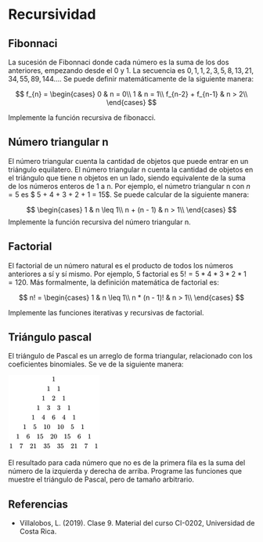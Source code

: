 # Recursividad

## Fibonnaci

La sucesión de Fibonnaci donde cada número es la suma de los dos anteriores, empezando desde el 0 y 1. La secuencia es $0, 1, 1, 2, 3, 5, 8, 13, 21, 34, 55, 89, 144...$. Se puede definir matemáticamente de la siguiente manera:

$$
f_{n} =
\begin{cases}
    0 & n = 0\\
    1 & n = 1\\
    f_{n-2} + f_{n-1} & n > 2\\
\end{cases}
$$

Implemente la función recursiva de fibonacci.

## Número triangular n

El número triangular cuenta la cantidad de objetos que puede entrar en un triángulo equilatero. El número triangular n cuenta la cantidad de objetos en el triángulo que tiene n objetos en un lado, siendo equivalente de la suma de los números enteros de 1 a n. Por ejemplo, el númetro triangular n con $n=5$ es $ 5 + 4 + 3 + 2 + 1 = 15$. Se puede calcular de la siguiente manera:

$$
    \begin{cases}
        1 & n \leq 1\\
        n + (n - 1) & n > 1\\
    \end{cases}
$$
Implemente la función recursiva del número triangular n.

## Factorial

El factorial de un número natural es el producto de todos los números anteriores a sí y sí mismo. Por ejemplo, 5 factorial es $5! = 5 * 4 * 3 * 2 * 1 = 120$. Más formalmente, la definición matemática de factorial es:

$$
  n! =
  \begin{cases}
      1 & n \leq 1\\
      n * (n - 1)! & n > 1\\
  \end{cases}
$$

Implemente las funciones iterativas y recursivas de factorial.

## Triángulo pascal

El triángulo de Pascal es un arreglo de forma triangular, relacionado con los coeficientes binomiales. Se ve de la siguiente manera:

![Pascal](../imgs/pascal.png)

El resultado para cada número que no es de la primera fila es la suma del número de la izquierda y derecha de arriba. Programe las funciones que muestre el triángulo de Pascal, pero de tamaño arbitrario.

## Referencias

- Villalobos, L. (2019). Clase 9. Material del curso CI-0202, Universidad de Costa Rica.